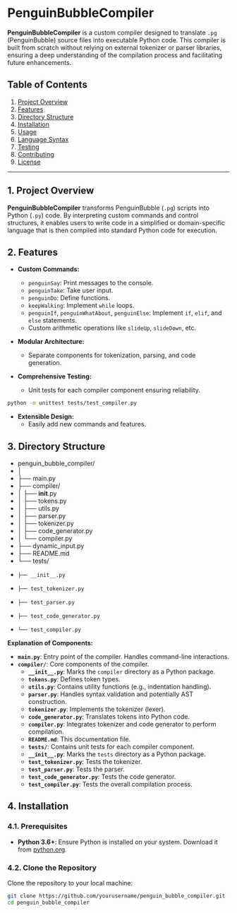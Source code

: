 # PenguinBubbleCompiler

**PenguinBubbleCompiler** is a custom compiler designed to translate `.pg` (PenguinBubble) source files into executable Python code. This compiler is built from scratch without relying on external tokenizer or parser libraries, ensuring a deep understanding of the compilation process and facilitating future enhancements.

## Table of Contents

1. [Project Overview](#1-project-overview)
2. [Features](#2-features)
3. [Directory Structure](#3-directory-structure)
4. [Installation](#4-installation)
5. [Usage](#5-usage)
6. [Language Syntax](#6-language-syntax)
7. [Testing](#7-testing)
8. [Contributing](#8-contributing)
9. [License](#9-license)

---

## 1. Project Overview

**PenguinBubbleCompiler** transforms PenguinBubble (`.pg`) scripts into Python (`.py`) code. By interpreting custom commands and control structures, it enables users to write code in a simplified or domain-specific language that is then compiled into standard Python code for execution.

## 2. Features

- **Custom Commands:**
  - `penguinSay`: Print messages to the console.
  - `penguinTake`: Take user input.
  - `penguinDo`: Define functions.
  - `keepWalking`: Implement `while` loops.
  - `penguinIf`, `penguinWhatAbout`, `penguinElse`: Implement `if`, `elif`, and `else` statements.
  - Custom arithmetic operations like `slideUp`, `slideDown`, etc.

- **Modular Architecture:** 
  - Separate components for tokenization, parsing, and code generation.
  
- **Comprehensive Testing:** 
  - Unit tests for each compiler component ensuring reliability.
```bash    
python -m unittest tests/test_compiler.py
```


- **Extensible Design:** 
  - Easily add new commands and features.

## 3. Directory Structure
  - penguin_bubble_compiler/
  - │
  - ├── main.py
  - ├── compiler/
  - │   ├── __init__.py
  - │   ├── tokens.py
  - │   ├── utils.py
  - │   ├── parser.py
  - │   ├── tokenizer.py
  - │   ├── code_generator.py
  - │   └── compiler.py
  - ├── dynamic_input.py
  - ├── README.md
  - └── tests/
  -     ├── __init__.py
  -     ├── test_tokenizer.py
  -     ├── test_parser.py
  -     ├── test_code_generator.py
  -     └── test_compiler.py


**Explanation of Components:**

- **`main.py`**: Entry point of the compiler. Handles command-line interactions.
- **`compiler/`**: Core components of the compiler.
    - **`__init__.py`**: Marks the `compiler` directory as a Python package.
    - **`tokens.py`**: Defines token types.
    - **`utils.py`**: Contains utility functions (e.g., indentation handling).
    - **`parser.py`**: Handles syntax validation and potentially AST construction.
    - **`tokenizer.py`**: Implements the tokenizer (lexer).
    - **`code_generator.py`**: Translates tokens into Python code.
    - **`compiler.py`**: Integrates tokenizer and code generator to perform compilation.
    - **`README.md`**: This documentation file.
    - **`tests/`**: Contains unit tests for each compiler component.
    - **`__init__.py`**: Marks the `tests` directory as a Python package.
    - **`test_tokenizer.py`**: Tests the tokenizer.
    - **`test_parser.py`**: Tests the parser.
    - **`test_code_generator.py`**: Tests the code generator.
    - **`test_compiler.py`**: Tests the overall compilation process.

## 4. Installation

### 4.1. Prerequisites

- **Python 3.6+**: Ensure Python is installed on your system. Download it from [python.org](https://www.python.org/downloads/).

### 4.2. Clone the Repository

Clone the repository to your local machine:

```bash
git clone https://github.com/yourusername/penguin_bubble_compiler.git
cd penguin_bubble_compiler